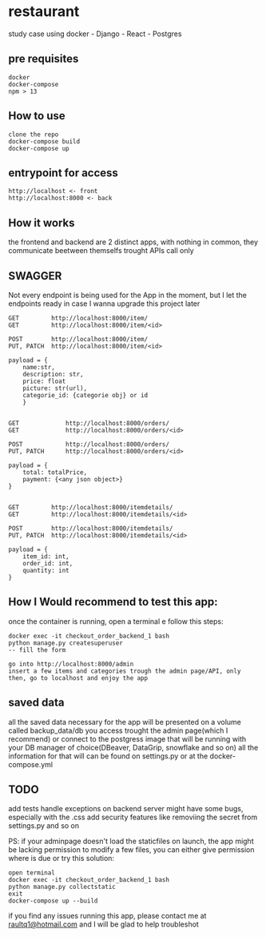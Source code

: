 # restaurant
study case using docker - Django - React - Postgres


## pre requisites

    docker
    docker-compose
    npm > 13

## How to use

    clone the repo
    docker-compose build
    docker-compose up


## entrypoint for access

    http://localhost <- front
    http://localhost:8000 <- back


## How it works

the frontend and backend are 2 distinct apps, with nothing in common, they communicate beetween themselfs trought APIs call only


## SWAGGER

Not every endpoint is being used for the App in the moment, but I let the endpoints ready in case I wanna upgrade this project later

    GET         http://localhost:8000/item/
    GET         http://localhost:8000/item/<id>

    POST        http://localhost:8000/item/ 
    PUT, PATCH  http://localhost:8000/item/<id> 

    payload = {
        name:str,
        description: str,
        price: float
        picture: str(url),
        categorie_id: {categorie obj} or id
        }
    

    GET             http://localhost:8000/orders/
    GET             http://localhost:8000/orders/<id>

    POST            http://localhost:8000/orders/ 
    PUT, PATCH      http://localhost:8000/orders/<id>

    payload = {
        total: totalPrice,
        payment: {<any json object>}
    }


    GET         http://localhost:8000/itemdetails/
    GET         http://localhost:8000/itemdetails/<id>

    POST        http://localhost:8000/itemdetails/ 
    PUT, PATCH  http://localhost:8000/itemdetails/<id> 
    
    payload = {
        item_id: int,
        order_id: int,
        quantity: int
    }


## How I Would recommend to test this app:

once the container is running, open a terminal e follow this steps:

    docker exec -it checkout_order_backend_1 bash
    python manage.py createsuperuser
    -- fill the form

    go into http://localhost:8000/admin
    insert a few items and categories trough the admin page/API, only then, go to localhost and enjoy the app


## saved data

all the saved data necessary for the app will be presented on a volume called backup_data/db
you access trought the admin page(which I recommend) or connect to the postgress image that will be running with your DB manager of choice(DBeaver, DataGrip, snowflake and so on)
all the information for that will can be found on settings.py or at the docker-compose.yml



## TODO

add tests
handle exceptions on backend server
might have some bugs, especially with the .css
add security features like removiing the secret from settings.py and so on



PS: if your adminpage doesn't load the staticfiles on launch, the app might be lacking permission to modify a few files, you can either give permission where is due or try this solution:

    open terminal
    docker exec -it checkout_order_backend_1 bash
    python manage.py collectstatic  
    exit
    docker-compose up --build


if you find any issues running this app, please contact me at raultq1@hotmail.com and I will be glad to help troubleshot
